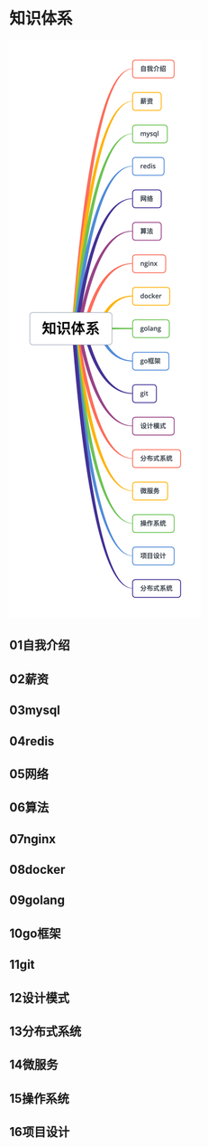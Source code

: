 # 知识体系
![](./static/images/%E7%9F%A5%E8%AF%86%E4%BD%93%E7%B3%BB.png)
## 01自我介绍
## 02薪资
## 03mysql
## 04redis
## 05网络
## 06算法
## 07nginx
## 08docker
## 09golang
## 10go框架
## 11git
## 12设计模式
## 13分布式系统
## 14微服务
## 15操作系统
## 16项目设计
